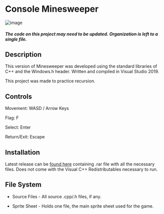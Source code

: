 # Console Minesweeper


![image](https://user-images.githubusercontent.com/44079959/64381362-05102680-d001-11e9-8e60-8b7c178b8daf.png)

##### The code on this project may need to be updated. Organization is left to a single file.

## Description

This version of Minesweeper was developed using the standard libraries of C++ and the Windows.h header. Written and compiled in Visual Studio 2019. 

This project was made to practice recursion.

## Controls

Movement: WASD / Arrow Keys 

Flag: F

Select: Enter

Return/Exit: Escape

## Installation

Latest release can be [found here](https://github.com/MichaelWarmbier/Console-Minesweeper/releases/tag/v1.0) containing .rar file with all the necessary files. Does not come with the Visual C++ Redistributables necessary to run.

## File System

* Source Files - All source .cpp/.h files, if any.

* Sprite Sheet - Holds one file, the main sprite sheet used for the game.
